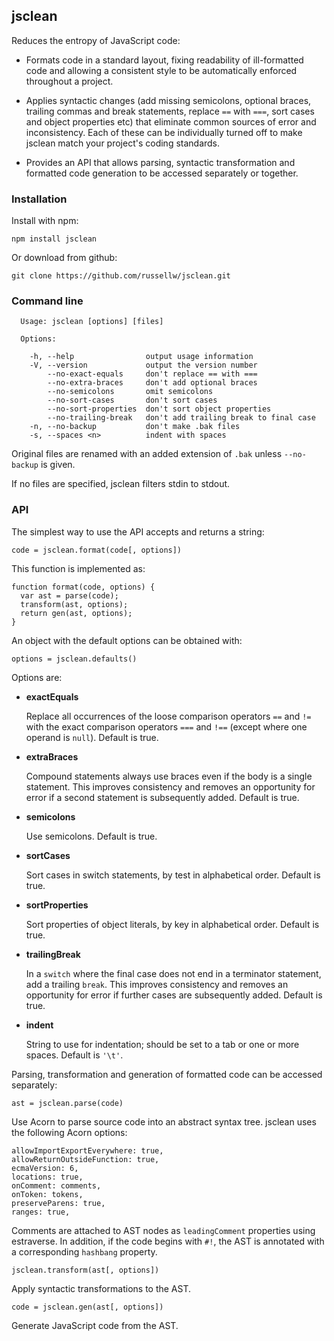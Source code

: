 ## jsclean

Reduces the entropy of JavaScript code:

- Formats code in a standard layout, fixing readability of ill-formatted code and allowing a consistent style to be automatically enforced throughout a project.

- Applies syntactic changes (add missing semicolons, optional braces, trailing commas and break statements, replace `==` with `===`, sort cases and object properties etc) that eliminate common sources of error and inconsistency. Each of these can be individually turned off to make jsclean match your project's coding standards.

- Provides an API that allows parsing, syntactic transformation and formatted code generation to be accessed separately or together.

### Installation

Install with npm:

```
npm install jsclean
```

Or download from github:

```
git clone https://github.com/russellw/jsclean.git
```

### Command line

```
  Usage: jsclean [options] [files]

  Options:

    -h, --help                output usage information
    -V, --version             output the version number
        --no-exact-equals     don't replace == with ===
        --no-extra-braces     don't add optional braces
        --no-semicolons       omit semicolons
        --no-sort-cases       don't sort cases
        --no-sort-properties  don't sort object properties
        --no-trailing-break   don't add trailing break to final case
    -n, --no-backup           don't make .bak files
    -s, --spaces <n>          indent with spaces
```

Original files are renamed with an added extension of `.bak` unless `--no-backup` is given.

If no files are specified, jsclean filters stdin to stdout.

### API

The simplest way to use the API accepts and returns a string:

```
code = jsclean.format(code[, options])
```

This function is implemented as:

```
function format(code, options) {
  var ast = parse(code);
  transform(ast, options);
  return gen(ast, options);
}
```

An object with the default options can be obtained with:

```
options = jsclean.defaults()
```

Options are:

- **exactEquals**

	Replace all occurrences of the loose comparison operators `==` and `!=` with the exact comparison operators `===` and `!==` (except where one operand is `null`). Default is true.

- **extraBraces**

	Compound statements always use braces even if the body is a single statement. This improves consistency and removes an opportunity for error if a second statement is subsequently added. Default is true.

- **semicolons**

	Use semicolons. Default is true.

- **sortCases**

	Sort cases in switch statements, by test in alphabetical order. Default is true.

- **sortProperties**

	Sort properties of object literals, by key in alphabetical order. Default is true.

- **trailingBreak**

	In a `switch` where the final case does not end in a terminator statement, add a trailing `break`. This improves consistency and removes an opportunity for error if further cases are subsequently added. Default is true.

- **indent**

	String to use for indentation; should be set to a tab or one or more spaces. Default is `'\t'`.

Parsing, transformation and generation of formatted code can be accessed separately:

```
ast = jsclean.parse(code)
```

Use Acorn to parse source code into an abstract syntax tree. jsclean uses the following Acorn options:

```
allowImportExportEverywhere: true,
allowReturnOutsideFunction: true,
ecmaVersion: 6,
locations: true,
onComment: comments,
onToken: tokens,
preserveParens: true,
ranges: true,
```

Comments are attached to AST nodes as `leadingComment` properties using estraverse. In addition, if the code begins with `#!`, the AST is annotated with a corresponding `hashbang` property.

```
jsclean.transform(ast[, options])
```

Apply syntactic transformations to the AST.

```
code = jsclean.gen(ast[, options])
```

Generate JavaScript code from the AST.
